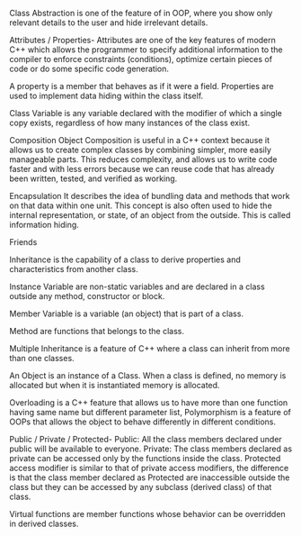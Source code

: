 Class Abstraction is one of the feature of in OOP, where you show only relevant details to the user and hide irrelevant details.

Attributes / Properties- Attributes are one of the key features of modern C++ which allows the programmer to specify additional information
to the compiler to enforce constraints (conditions), optimize certain pieces of code or do some specific code generation. 

A property is a member that behaves as if it were a field. Properties are used to implement data hiding within the class itself.

Class Variable is any variable declared with the modifier of which a single copy exists, regardless of how many instances of the class exist.

Composition Object Composition is useful in a C++ context because it allows us to create complex classes by combining simpler, more easily manageable parts.
This reduces complexity, and allows us to write code faster and with less errors because we can reuse code that has already been written, tested, and verified as working.

Encapsulation It describes the idea of bundling data and methods that work on that data within one unit. This concept is also often used to hide the internal representation,
or state, of an object from the outside. This is called information hiding.
 
Friends
  

Inheritance is the capability of a class to derive properties and characteristics from another class.

Instance Variable are non-static variables and are declared in a class outside any method, constructor or block.

Member Variable is a variable (an object) that is part of a class.

Method are functions that belongs to the class. 

Multiple Inheritance is a feature of C++ where a class can inherit from more than one classes. 

An Object is an instance of a Class. When a class is defined, no memory is allocated but when it is instantiated memory is allocated.

Overloading is a C++ feature that allows us to have more than one function having same name but different parameter list, 
Polymorphism is a feature of OOPs that allows the object to behave differently in different conditions.

Public / Private / Protected- Public: All the class members declared under public will be available to everyone.
Private: The class members declared as private can be accessed only by the functions inside the class. 
Protected access modifier is similar to that of private access modifiers, the difference is that the class member declared as 
Protected are inaccessible outside the class but they can be accessed by any subclass (derived class) of that class.
 
Virtual functions are member functions whose behavior can be overridden in derived classes.
